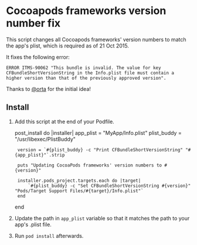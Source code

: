 # Cocoapods frameworks version number fix

This script changes all Cocoapods frameworks' version numbers to match the app's plist, which is required as of 21 Oct 2015.

It fixes the following error:

    ERROR ITMS-90062 "This bundle is invalid. The value for key CFBundleShortVersionString in the Info.plist file must contain a higher version than that of the previously approved version".  

Thanks to [@orta](https://github.com/orta) for the initial idea!

## Install

1) Add this script at the end of your Podfile.

    post_install do |installer|
        app_plist = "MyApp/Info.plist"
        plist_buddy = "/usr/libexec/PlistBuddy"
        
        version = `#{plist_buddy} -c "Print CFBundleShortVersionString" "#{app_plist}"`.strip
        
        puts "Updating CocoaPods frameworks' version numbers to #{version}"
      
        installer.pods_project.targets.each do |target|  
            `#{plist_buddy} -c "Set CFBundleShortVersionString #{version}" "Pods/Target Support Files/#{target}/Info.plist"`  
        end  
    end
    
2) Update the path in `app_plist` variable so that it matches the path to your app's .plist file.

3) Run `pod install` afterwards.
